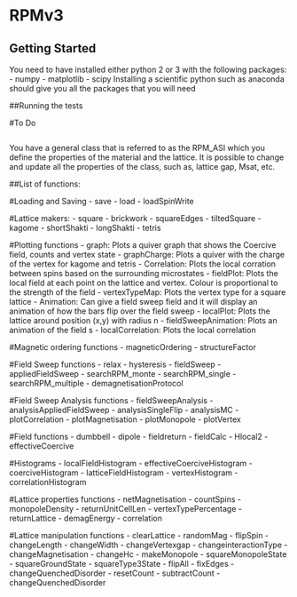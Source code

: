 # RPMv3

## Getting Started
You need to have installed either python 2 or 3 with the following packages:
	- numpy
	- matplotlib
	- scipy
Installing a scientific python such as anaconda should give you all the packages that 
you will need


##Running the tests

#To Do
```

```
You have a general class that is referred to as the RPM_ASI which you define the properties
of the material and the lattice. It is possible to change and update all the properties 
of the class, such as, lattice gap, Msat, etc.




##List of functions:

#Loading and Saving
	- save
	- load
	- loadSpinWrite

#Lattice makers:
	- square
	- brickwork
	- squareEdges
	- tiltedSquare
	- kagome
	- shortShakti
	- longShakti
	- tetris

#Plotting functions
    - graph: Plots a quiver graph that shows the Coercive field, counts and vertex state
    - graphCharge: Plots a quiver with the charge of the vertex for kagome and tetris
    - Correlation: Plots the local corration between spins based on the surrounding microstates
    - fieldPlot: Plots the local field at each point on the lattice and vertex. Colour is 
                proportional to the strength of the field
    - vertexTypeMap: Plots the vertex type for a square lattice
    - Animation: Can give a field sweep field and it will display an animation of 
                how the bars flip over the field sweep
    - localPlot: Plots the lattice around position (x,y) with radius n
    - fieldSweepAnimation: Plots an animation of the field s
    - localCorrelation: Plots the local correlation


#Magnetic ordering functions
	- magneticOrdering
	- structureFactor

#Field Sweep functions
	- relax
	- hysteresis
	- fieldSweep
	- appliedFieldSweep
	- searchRPM_monte
	- searchRPM_single
	- searchRPM_multiple
	- demagnetisationProtocol

#Field Sweep Analysis functions
	- fieldSweepAnalysis
	- analysisAppliedFieldSweep
	- analysisSingleFlip
	- analysisMC
	- plotCorrelation
	- plotMagnetisation
	- plotMonopole
	- plotVertex

#Field functions
	- dumbbell
	- dipole
	- fieldreturn
	- fieldCalc
	- Hlocal2
	- effectiveCoercive

#Histograms
	- localFieldHistogram
	- effectiveCoerciveHistogram
	- coerciveHistogram
	- latticeFieldHistogram
	- vertexHistogram
	- correlationHistogram

#Lattice properties functions
	- netMagnetisation
	- countSpins
	- monopoleDensity
	- returnUnitCellLen
	- vertexTypePercentage
	- returnLattice
	- demagEnergy
	- correlation


#Lattice manipulation functions
	- clearLattice
	- randomMag
	- flipSpin
	- changeLength
	- changeWidth
	- changeVertexgap
	- changeinteractionType
	- changeMagnetisation
	- changeHc
	- makeMonopole
	- squareMonopoleState
	- squareGroundState
	- squareType3State
	- flipAll
	- fixEdges
	- changeQuenchedDisorder
	- resetCount
	- subtractCount
	- changeQuenchedDisorder

